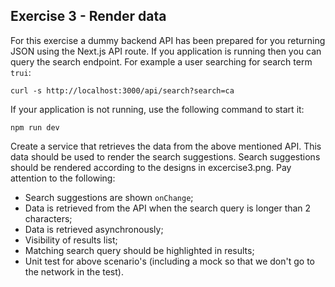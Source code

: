 ## Exercise 3 - Render data

For this exercise a dummy backend API has been prepared for you returning JSON using the Next.js API route. If you application is running then you can query the search endpoint. For example a user searching for search term `trui`:
```
curl -s http://localhost:3000/api/search?search=ca
```

If your application is not running, use the following command to start it:

```
npm run dev
```

Create a service that retrieves the data from the above mentioned API. This data should be used to render the search suggestions. Search suggestions should be rendered according to the designs in excercise3.png. Pay attention to the following:

- Search suggestions are shown `onChange`;
- Data is retrieved from the API when the search query is longer than 2 characters;
- Data is retrieved asynchronously;
- Visibility of results list;
- Matching search query should be highlighted in results;
- Unit test for above scenario's (including a mock so that we don't go to the network in the test).